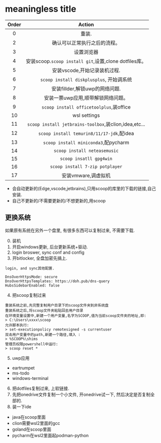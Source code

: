 <!--
 * @Github: https://github.com/Certseeds/backup
 * @Author: nanoseeds
 * @Date: 2020-08-21 15:14:03
 * @LastEditors: nanoseeds
 * @License: CC-BY-NC-SA_V4_0 or any later version
 -->

# meaningless title

| Order |                            Action                            |
| :---: | :----------------------------------------------------------: |
|   0   |                            重装.                             |
|   2   |                 确认可以正常执行之后的流程。                 |
|   3   |                          设置浏览器                          |
|   4   | 安装scoop.`scoop install git`,设置,clone dotfiles库。 |
|   5   |                 安装vscode,开始记录装机过程.                 |
|   6   |           `scoop install diskplusplus`, 开始调系统           |
|   7   |                  安装fillder,解锁uwp的网络问题.                  |
|   8   |                安装一票uwp应用,顺带解锁网络问题。                |
|   9   |           `scoop install officetoolplus`,装office            |
|  10   |                         wsl settings                         |
|  11   |    `scoop install jetbrains-toolbox`,装clion,idea,etc...     |
|  12   |          `scoop install temurin8/11/17-jdk`,配idea           |
|  13   |             `scoop install miniconda3`,配pycharm             |
|  14   |                 `scoop install neteasemusic`                 |
|  15   |                   `scoop insatll gpg4win`                    |
|  16   |               `scoop install 7-zip potplayer`                |
|  17   |                     安装vmware,调虚拟机                      |

+ 会自动更新的(Edge,vscode,jetbrains),只用scoop的库里的下载的链接,自己安装.
+ 自己不更新的/不需要更新的/不想更新的,用scoop

## 更换系统

如果原有系统在另外一个盘里, 有很多东西可以复制过来, 不需要下载.

0. 装机
1. 开启windows更新, 后台更新系统+驱动.
2. login broswer, sync conf and config
3. 开bitlocker, 全盘加密先搞上.

``` log
login, and sync其他配置.

DnsOverHttpsMode: secure
DnsOverHttpsTemplates: https://doh.pub/dns-query
HubsSidebarEnabled: false
```

4. 把scoop复制过来

``` log
重装系统之前,先完整复制用户目录下的scoop文件夹到非系统盘
重装系统之后,将scoop文件夹粘贴回去用户目录
在环境变量设置中,新建一个用户变量,名字为SCOOP,值为当前scoop文件夹的地址,即:
> C:\Users\xxxx\scoop
允许脚本执行:
> set-executionpolicy remotesigned -s currentuser
双击用户变量中的path,新建一个路径,填入 :
> %SCOOP%\shims
管理员权限powershell中运行:
> scoop reset *
```

5. uwp应用

+ eartrumpet
+ ms-todo
+ windows-terminal

6. 把dotfiles复制过来, 上软链接.
7. 先把onedrive文件复制一个小文件, 开onedrive试一下, 然后决定是否复制全部的.
8. 装一下ide
+ java在scoop里面
+ clion需要wsl2里面的gcc
+ goland在scoop里面
+ pycharm在wsl2里面起podman-python
